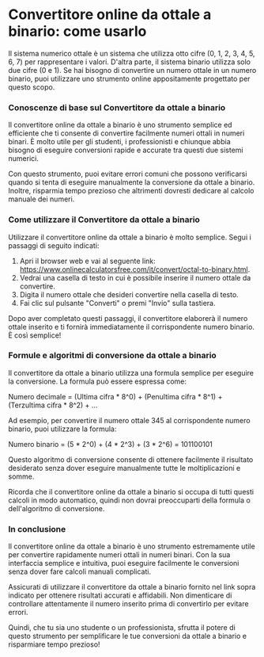 Convertitore online da ottale a binario: come usarlo
====================================================

Il sistema numerico ottale è un sistema che utilizza otto cifre (0, 1, 2, 3, 4, 5, 6, 7) per rappresentare i valori. D'altra parte, il sistema binario utilizza solo due cifre (0 e 1). Se hai bisogno di convertire un numero ottale in un numero binario, puoi utilizzare uno strumento online appositamente progettato per questo scopo.

### Conoscenze di base sul Convertitore da ottale a binario

Il convertitore online da ottale a binario è uno strumento semplice ed efficiente che ti consente di convertire facilmente numeri ottali in numeri binari. È molto utile per gli studenti, i professionisti e chiunque abbia bisogno di eseguire conversioni rapide e accurate tra questi due sistemi numerici.

Con questo strumento, puoi evitare errori comuni che possono verificarsi quando si tenta di eseguire manualmente la conversione da ottale a binario. Inoltre, risparmia tempo prezioso che altrimenti dovresti dedicare al calcolo manuale dei numeri.

### Come utilizzare il Convertitore da ottale a binario

Utilizzare il convertitore online da ottale a binario è molto semplice. Segui i passaggi di seguito indicati:

1. Apri il browser web e vai al seguente link: <https://www.onlinecalculatorsfree.com/it/convert/octal-to-binary.html>.
2. Vedrai una casella di testo in cui è possibile inserire il numero ottale da convertire.
3. Digita il numero ottale che desideri convertire nella casella di testo.
4. Fai clic sul pulsante "Converti" o premi "Invio" sulla tastiera.

Dopo aver completato questi passaggi, il convertitore elaborerà il numero ottale inserito e ti fornirà immediatamente il corrispondente numero binario. È così semplice!

### Formule e algoritmi di conversione da ottale a binario

Il convertitore da ottale a binario utilizza una formula semplice per eseguire la conversione. La formula può essere espressa come:

Numero decimale = (Ultima cifra \* 8^0) + (Penultima cifra \* 8^1) + (Terzultima cifra \* 8^2) + ...

Ad esempio, per convertire il numero ottale 345 al corrispondente numero binario, puoi utilizzare la formula:

Numero binario = (5 \* 2^0) + (4 \* 2^3) + (3 \* 2^6) = 101100101

Questo algoritmo di conversione consente di ottenere facilmente il risultato desiderato senza dover eseguire manualmente tutte le moltiplicazioni e somme.

Ricorda che il convertitore online da ottale a binario si occupa di tutti questi calcoli in modo automatico, quindi non dovrai preoccuparti della formula o dell'algoritmo di conversione.

### In conclusione

Il convertitore online da ottale a binario è uno strumento estremamente utile per convertire rapidamente numeri ottali in numeri binari. Con la sua interfaccia semplice e intuitiva, puoi eseguire facilmente le conversioni senza dover fare calcoli manuali complicati.

Assicurati di utilizzare il convertitore da ottale a binario fornito nel link sopra indicato per ottenere risultati accurati e affidabili. Non dimenticare di controllare attentamente il numero inserito prima di convertirlo per evitare errori.

Quindi, che tu sia uno studente o un professionista, sfrutta il potere di questo strumento per semplificare le tue conversioni da ottale a binario e risparmiare tempo prezioso!